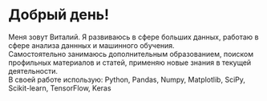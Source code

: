 # Добрый день!

Меня зовут Виталий. Я развиваюсь в сфере больших данных, работаю в сфере анализа даннных и машинного обучения.  
Самостоятельно занимаюсь дополнительным образованием, поиском профильных материалов и статей, применяю новые знания в текущей деятельности.  
В своей работе использую:
Python, Pandas, Numpy, Matplotlib, SciPy, Scikit-learn, TensorFlow, Keras
